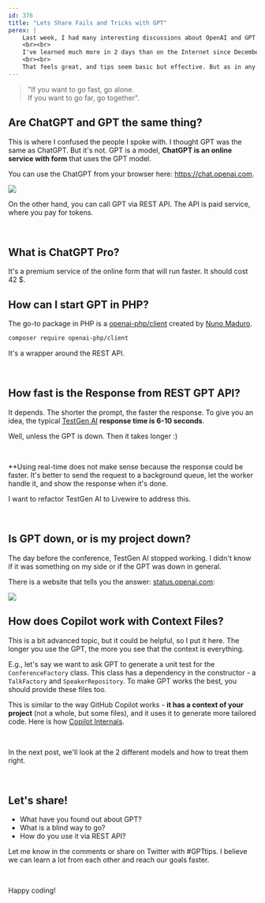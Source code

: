 ```yaml
---
id: 376
title: "Lets Share Fails and Tricks with GPT"
perex: |
    Last week, I had many interesting discussions about OpenAI and GPT on [Laracon in Porto](https://laracon.eu/). Especially with [Marcel Pociot](https://twitter.com/marcelpociot).
    <br><br>
    I've learned much more in 2 days than on the Internet since December.
    <br><br>
    That feels great, and tips seem basic but effective. But as in any other fresh area, finding out about them takes a lot of work. I want to embrace sharing in the GPT community, so here is cherry-pick list of failures and tricks from people **who were generous to share it with me**.
---
```


<blockquote class="blockquote text-center">
"If you want to go fast, go alone.<br>
If you want to go far, go together".
</blockquote>

## Are ChatGPT and GPT the same thing?

This is where I confused the people I spoke with. I thought GPT was the same as ChatGPT. But it's not. GPT is a model, **ChatGPT is an online service with form** that uses the GPT model.

You can use the ChatGPT from your browser here: https://chat.openai.com.

<img src="/assets/images/posts/2023/chat_gpt.png" class="img-thumbnail mt-3" style="max-width: 30rem">

On the other hand, you can call GPT via REST API. The API is paid service, where you pay for tokens.

<br>

## What is ChatGPT Pro?

It's a premium service of the online form that will run faster. It should cost 42 $.

## How can I start GPT in PHP?

The go-to package in PHP is a [openai-php/client](https://github.com/openai-php/client) created by [Nuno Maduro](https://twitter.com/enunomaduro).

```bash
composer require openai-php/client
```

It's a wrapper around the REST API.

<br>

## How fast is the Response from REST GPT API?

It depends. The shorter the prompt, the faster the response. To give you an idea, the typical [TestGen AI](http://testgenai.com/) **response time is 6-10 seconds**.

Well, unless the GPT is down. Then it takes longer :)

<br>

**Using real-time does not make sense because the response could be faster.
It's better to send the request to a background queue, let the worker handle it, and show the response when it's done.

I want to refactor TestGen AI to Livewire to address this.

<br>

## Is GPT down, or is my project down?

The day before the conference, TestGen AI stopped working. I didn't know if it was something on my side or if the GPT was down in general.

There is a website that tells you the answer: [status.openai.com](https://status.openai.com/):

<img src="/assets/images/posts/2023/open_ai_status.png" class="img-thumbnail mt-3" style="max-width: 30rem">



## How does Copilot work with Context Files?

This is a bit advanced topic, but it could be helpful, so I put it here. The longer you use the GPT, the more you see that the context is everything.

E.g., let's say we want to ask GPT to generate a unit test for the `ConferenceFactory` class. This class has a dependency in the constructor - a `TalkFactory` and `SpeakerRepository`. To make GPT works the best, you should provide these files too.

This is similar to the way GitHub Copilot works - **it has a context of your project** (not a whole, but some files), and it uses it to generate more tailored code. Here is how [Copilot Internals](https://thakkarparth007.github.io/copilot-explorer/posts/copilot-internals.html).

<br>

In the next post, we'll look at the 2 different models and how to treat them right.

<br>

## Let's share!

* What have you found out about GPT?
* What is a blind way to go?
* How do you use it via REST API?

Let me know in the comments or share on Twitter with #GPTtips. I believe we can learn a lot from each other and reach our goals faster.

<br>

Happy coding!




